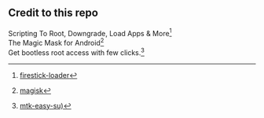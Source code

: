 

## Credit to this repo

Scripting To Root, Downgrade, Load Apps & More[^1] <br>
The Magic Mask for Android[^2] <br>
Get bootless root access with few clicks.[^3]

[^1]: [firestick-loader](https://github.com/jadepoiskls/firestick-loader)
[^2]: [magisk](https://github.com/jadepoiskls/Magisk)
[^3]: [mtk-easy-su)](https://github.com/jadepoiskls/mtk-easy-su)

